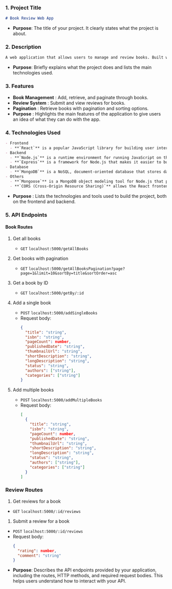 ### 1. **Project Title**
```markdown
# Book Review Web App
```
- **Purpose**: The title of your project. It clearly states what the project is about.

### 2. **Description**
```markdown
A web application that allows users to manage and review books. Built with Node.js, Express, MongoDB, and React.
```
- **Purpose**: Briefly explains what the project does and lists the main technologies used.

### 3. **Features**
- **Book Management** : Add, retrieve, and paginate through books.
- **Review System** : Submit and view reviews for books.
- **Pagination** : Retrieve books with pagination and sorting options.
- **Purpose** : Highlights the main features of the application to give users an idea of what they can do with the app.

### 4. **Technologies Used**
```markdown
- Frontend
  - **`React`** is a popular JavaScript library for building user interfaces, especially for single-page applications. It allows developers to create reusable UI components, manage state efficiently, and handle dynamic data updates.
- Backend
  - **`Node.js`** is a runtime environment for running JavaScript on the server-side, known for its event-driven, non-blocking architecture, which is ideal for scalable web applications.
  - **`Express`** is a framework for Node.js that makes it easier to build web applications and APIs. It provides tools to handle routes, requests, and responses, simplifying the process of setting up and managing your server.
- Database
  - **`MongoDB`** is a NoSQL, document-oriented database that stores data in flexible, JSON-like documents.
- Others
  - **`Mongoose`** is a MongoDB object modeling tool for Node.js that provides a schema-based solution for managing and validating data. It is used to define schemas for books and reviews and handle database operations.
  - **`CORS (Cross-Origin Resource Sharing)`** allows the React frontend (where users interact with the website) to communicate with the Node.js backend, even when they are on different servers. As a security feature, CORS ensures that the frontend can safely send and receive data (such as book reviews) from the backend.
```
- **Purpose** : Lists the technologies and tools used to build the project, both on the frontend and backend.

### 5. API Endpoints
#### Book Routes
1. Get all books
   - `GET` `localhost:5000/getAllBooks`

2. Get books with pagination
   - `GET` `localhost:5000/getAllBooksPagination?page?page=1&limit=10&sortBy=title&sortOrder=asc`

3. Get a book by ID
   - `GET` `localhost:5000/getBy/:id`

4. Add a single book
   - `POST` `localhost:5000/addSingleBooks`
   - Request body: 
     ```json
     { 
       "title": "string", 
       "isbn": "string", 
       "pageCount": number, 
       "publishedDate": "string", 
       "thumbnailUrl": "string", 
       "shortDescription": "string", 
       "longDescription": "string", 
       "status": "string", 
       "authors": ["string"], 
       "categories": ["string"] 
     }
     ```

5. Add multiple books
   - `POST` `localhost:5000/addMultipleBooks`
   - Request body: 
     ```json
     [
       { 
         "title": "string", 
         "isbn": "string", 
         "pageCount": number, 
         "publishedDate": "string", 
         "thumbnailUrl": "string", 
         "shortDescription": "string", 
         "longDescription": "string", 
         "status": "string", 
         "authors": ["string"], 
         "categories": ["string"] 
       }
     ]
     ```

### Review Routes
1. Get reviews for a book
- `GET` `localhost:5000/:id/reviews`

1. Submit a review for a book
- `POST` `localhost:5000/:id/reviews`
- Request body:
  ```json
  { 
    "rating": number, 
    "comment": "string" 
  }

- **Purpose**: Describes the API endpoints provided by your application, including the routes, HTTP methods, and required request bodies. This helps users understand how to interact with your API.
